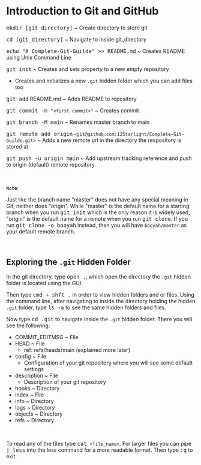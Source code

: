 # **Introduction to Git and GitHub**

<kbd>mkdir [git_directory]</kbd> ~ Create directory to store git

<kbd>cd [git_directory]</kbd> ~ Navigate to inside git_directory

<kbd>echo "# Complete-Git-Guilde" >> README.md</kbd> ~ Creates README using Unix Command Line

<kbd>git init</kbd> ~ Creates and sets property to a new empty repository
  * Creates and initializes a new `.git` hidden folder which you can add files too

<kbd>git add</kbd> README.md ~ Adds README to repository

<kbd>git commit -m `"<first commit>"`</kbd> ~ Creates commit

<kbd>git branch -M main</kbd> ~ Renames master branch to main

<kbd>git remote add origin</kbd> `<git@github.com:12Starlight/Complete-Git-Guilde.git>` ~ Adds a new remote url in the directory the respository is stored at

<kbd>git push -u origin main</kbd> ~ Add upstream tracking reference and push to origin (default) remote repository

&nbsp;

**`Note`**:

Just like the branch name "master" does not have any special meaning in Git, neither does "origin". While "master" is the default name for a starting branch when you run <kbd>git init</kbd> which is the only reason it is widely used, "origin" is the default name for a remote when you run <kbd>git clone</kbd>. If you run <kbd>git clone -o booyah</kbd> instead, then you will have `booyah/master` as your default remote branch.

&nbsp;

## **Exploring the `.git` Hidden Folder**

In the git directory, type <kbd>open .</kbd>, which open the directory the `.git` hidden folder is located using the GUI. 

Then type <kbd>cmd + shft .</kbd> in order to view hidden folders and or files. Using the command line, after navigating to inside the directory holding the hidden `.git` folder, type <kbd>ls -a</kbd> to see the same hidden folders and files.

Now type <kbd>cd .git</kbd> to navigate inside the `.git` hidden folder. There you will see the following:
  * COMMIT_EDITMSG ~ File
  * HEAD ~ File
    * ref: refs/heads/main (explained more later)
  * config ~ File
    * Configuration of your git repository where you will see some default settings
  * description ~ File
    * Description of your git repository
  * hooks ~ Directory
  * index ~ File
  * info ~ Directory
  * logs ~ Directory
  * objects ~ Directory
  * refs ~ Directory 

&nbsp;

To read any of the files type <kbd>cat `<file_name>`</kbd>. For larger files you can pipe <kbd>| less</kbd> into the less command for a more readable format. Then type <kbd>:q</kbd> to exit. 